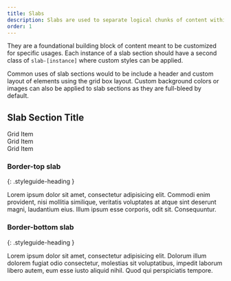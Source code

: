 ```yaml
---
title: Slabs
description: Slabs are used to separate logical chunks of content within a page.
order: 1
---
```


They are a foundational building block of content meant to be customized for specific usages. Each instance of a slab section should have a second class of `slab-[instance]` where custom styles can be applied.

Common uses of slab sections would to be include a header and custom layout of elements using the grid box layout. Custom background colors or images can also be applied to slab sections as they are full-bleed by default.

<div class="preview">
  <section class="slab slab-example">
    <h2>Slab Section Title</h2>
    <div class="grid-box">
      <div class="grid-item width-one-third">
        <aside>Grid Item</aside>
      </div>
      <div class="grid-item width-one-third">
        <aside>Grid Item</aside>
      </div>
      <div class="grid-item width-one-third">
        <aside>Grid Item</aside>
      </div>
    </div>
  </section>
</div>

### Border-top slab
{: .styleguide-heading }

<div class="preview">
  <section class="slab border-top-slab">
    <div class="grid-box">
      Lorem ipsum dolor sit amet, consectetur adipisicing elit. Commodi enim provident, nisi mollitia similique, veritatis voluptates at atque sint deserunt magni, laudantium eius. Illum ipsum esse corporis, odit sit. Consequuntur.
    </div>
  </section>
</div>

### Border-bottom slab
{: .styleguide-heading }

<div class="preview">
  <section class="slab border-bottom-slab">
    <div class="grid-box">
      Lorem ipsum dolor sit amet, consectetur adipisicing elit. Dolorum illum dolorem fugiat odio consectetur, molestias sit voluptatibus, impedit laborum libero autem, eum esse iusto aliquid nihil. Quod qui perspiciatis tempore.
    </div>
  </section>
</div>

